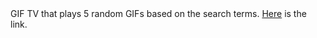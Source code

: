 <!DOCTYPE html>
<html>
  <body>
  GIF TV that plays 5 random GIFs based on the search terms.
  <a href="https://0125jinlee.github.io/giftv/">Here</a> is the link.
  </body>
</html>
